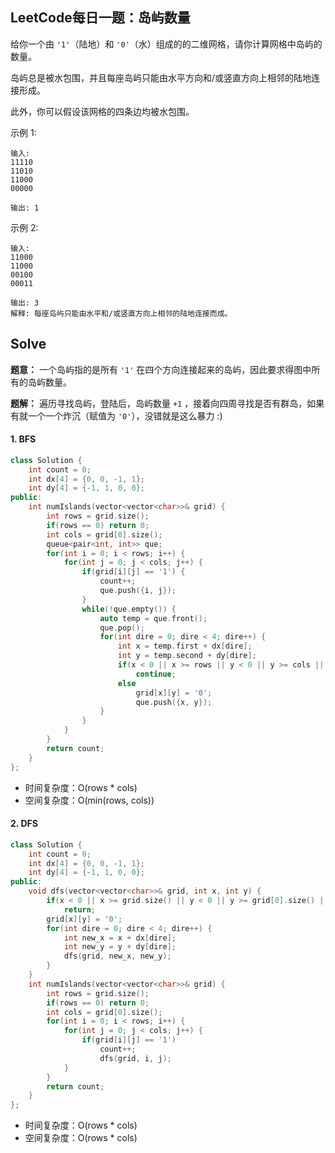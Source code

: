 ## LeetCode每日一题：岛屿数量

给你一个由 `'1'`（陆地）和 `'0'`（水）组成的的二维网格，请你计算网格中岛屿的数量。

岛屿总是被水包围，并且每座岛屿只能由水平方向和/或竖直方向上相邻的陆地连接形成。

此外，你可以假设该网格的四条边均被水包围。

示例 1:

```
输入:
11110
11010
11000
00000

输出: 1
```

示例 2:

```
输入:
11000
11000
00100
00011

输出: 3
解释: 每座岛屿只能由水平和/或竖直方向上相邻的陆地连接而成。
```



## Solve

**题意：** 一个岛屿指的是所有 `'1'` 在四个方向连接起来的岛屿，因此要求得图中所有的岛屿数量。

**题解：** 遍历寻找岛屿，登陆后，岛屿数量 `+1` ，接着向四周寻找是否有群岛，如果有就一个一个炸沉（赋值为 `'0'`），没错就是这么暴力 :)

#### 1. BFS

```c++
class Solution {
    int count = 0;
    int dx[4] = {0, 0, -1, 1};
    int dy[4] = {-1, 1, 0, 0};
public:
    int numIslands(vector<vector<char>>& grid) {
        int rows = grid.size();
        if(rows == 0) return 0;
        int cols = grid[0].size();
        queue<pair<int, int>> que;
        for(int i = 0; i < rows; i++) {
            for(int j = 0; j < cols; j++) {
                if(grid[i][j] == '1') {
                    count++;
                    que.push({i, j});
                }
                while(!que.empty()) {
                    auto temp = que.front();
                    que.pop();
                    for(int dire = 0; dire < 4; dire++) {
                        int x = temp.first + dx[dire];
                        int y = temp.second + dy[dire];
                        if(x < 0 || x >= rows || y < 0 || y >= cols || grid[x][y] != '1')
                            continue;
                        else
                            grid[x][y] = '0';
                            que.push({x, y});
                    }
                }
            }
        }
        return count;
    }
};
```

* 时间复杂度：O(rows * cols)
* 空间复杂度：O(min(rows, cols))

#### 2. DFS

```c++
class Solution {
    int count = 0;
    int dx[4] = {0, 0, -1, 1};
    int dy[4] = {-1, 1, 0, 0};
public:
    void dfs(vector<vector<char>>& grid, int x, int y) {
        if(x < 0 || x >= grid.size() || y < 0 || y >= grid[0].size() || grid[x][y] != '1')
            return;
        grid[x][y] = '0';
        for(int dire = 0; dire < 4; dire++) {
            int new_x = x + dx[dire];
            int new_y = y + dy[dire];
            dfs(grid, new_x, new_y);
        }
    }
    int numIslands(vector<vector<char>>& grid) {
        int rows = grid.size();
        if(rows == 0) return 0;
        int cols = grid[0].size();
        for(int i = 0; i < rows; i++) {
            for(int j = 0; j < cols; j++) {
                if(grid[i][j] == '1')
                    count++;
                    dfs(grid, i, j);
            }
        }
        return count;
    }
};
```

* 时间复杂度：O(rows * cols)
* 空间复杂度：O(rows * cols)


